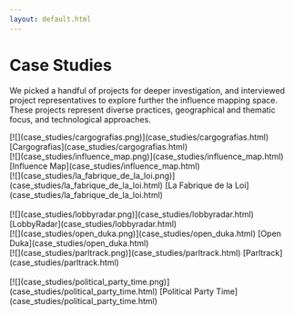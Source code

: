 ```yaml
---
layout: default.html
---
```

# Case Studies

We picked a handful of projects for deeper investigation, and interviewed project representatives to explore further the influence mapping space. These projects represent diverse practices, geographical and thematic focus, and technological approaches. 

<div class="row" id="case_studies">
<div class="col-md-4 text-center">
[![](case_studies/cargografias.png)](case_studies/cargografias.html)
[Cargografias](case_studies/cargografias.html)
</div>
<div class="col-md-4 text-center">
[![](case_studies/influence_map.png)](case_studies/influence_map.html)
[Influence Map](case_studies/influence_map.html)
</div>
<div class="col-md-4 text-center">
[![](case_studies/la_fabrique_de_la_loi.png)](case_studies/la_fabrique_de_la_loi.html)
[La Fabrique de la Loi](case_studies/la_fabrique_de_la_loi.html)
</div>
</div>
<br>
<div class="row" id="case_studies">
<div class="col-md-4 text-center">
[![](case_studies/lobbyradar.png)](case_studies/lobbyradar.html)
[LobbyRadar](case_studies/lobbyradar.html)
</div>
<div class="col-md-4 text-center">
[![](case_studies/open_duka.png)](case_studies/open_duka.html)
[Open Duka](case_studies/open_duka.html)
</div>
<div class="col-md-4 text-center">
[![](case_studies/parltrack.png)](case_studies/parltrack.html)
[Parltrack](case_studies/parltrack.html)
</div>
</div>
<br>
<div class="row" id="case_studies">
<div class="col-md-4 text-center">
[![](case_studies/political_party_time.png)](case_studies/political_party_time.html)
[Political Party Time](case_studies/political_party_time.html)
</div>
</div>